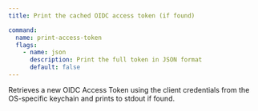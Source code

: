 ```yaml
---
title: Print the cached OIDC access token (if found)

command:
  name: print-access-token
  flags:
    - name: json
      description: Print the full token in JSON format
      default: false
---
```


Retrieves a new OIDC Access Token using the client credentials from the OS-specific keychain and prints to stdout if found.
